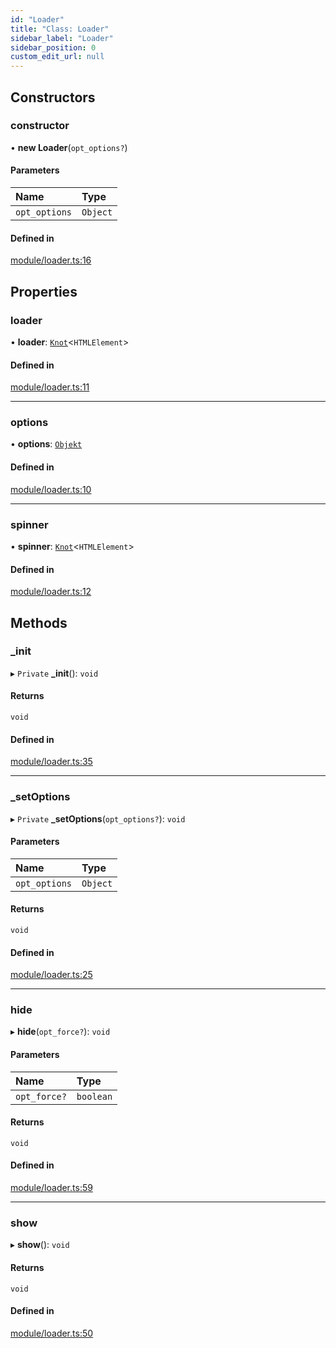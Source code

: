 ```yaml
---
id: "Loader"
title: "Class: Loader"
sidebar_label: "Loader"
sidebar_position: 0
custom_edit_url: null
---
```


## Constructors

### constructor

• **new Loader**(`opt_options?`)

#### Parameters

| Name | Type |
| :------ | :------ |
| `opt_options` | `Object` |

#### Defined in

[module/loader.ts:16](https://github.com/siposdani87/sui-js/blob/4b75724/src/module/loader.ts#L16)

## Properties

### loader

• **loader**: [`Knot`](Knot.md)<`HTMLElement`\>

#### Defined in

[module/loader.ts:11](https://github.com/siposdani87/sui-js/blob/4b75724/src/module/loader.ts#L11)

___

### options

• **options**: [`Objekt`](Objekt.md)

#### Defined in

[module/loader.ts:10](https://github.com/siposdani87/sui-js/blob/4b75724/src/module/loader.ts#L10)

___

### spinner

• **spinner**: [`Knot`](Knot.md)<`HTMLElement`\>

#### Defined in

[module/loader.ts:12](https://github.com/siposdani87/sui-js/blob/4b75724/src/module/loader.ts#L12)

## Methods

### \_init

▸ `Private` **_init**(): `void`

#### Returns

`void`

#### Defined in

[module/loader.ts:35](https://github.com/siposdani87/sui-js/blob/4b75724/src/module/loader.ts#L35)

___

### \_setOptions

▸ `Private` **_setOptions**(`opt_options?`): `void`

#### Parameters

| Name | Type |
| :------ | :------ |
| `opt_options` | `Object` |

#### Returns

`void`

#### Defined in

[module/loader.ts:25](https://github.com/siposdani87/sui-js/blob/4b75724/src/module/loader.ts#L25)

___

### hide

▸ **hide**(`opt_force?`): `void`

#### Parameters

| Name | Type |
| :------ | :------ |
| `opt_force?` | `boolean` |

#### Returns

`void`

#### Defined in

[module/loader.ts:59](https://github.com/siposdani87/sui-js/blob/4b75724/src/module/loader.ts#L59)

___

### show

▸ **show**(): `void`

#### Returns

`void`

#### Defined in

[module/loader.ts:50](https://github.com/siposdani87/sui-js/blob/4b75724/src/module/loader.ts#L50)

